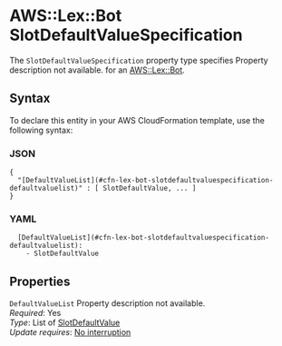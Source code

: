 # AWS::Lex::Bot SlotDefaultValueSpecification<a name="aws-properties-lex-bot-slotdefaultvaluespecification"></a>

<a name="aws-properties-lex-bot-slotdefaultvaluespecification-description"></a>The `SlotDefaultValueSpecification` property type specifies Property description not available\. for an [AWS::Lex::Bot](aws-resource-lex-bot.md)\.

## Syntax<a name="aws-properties-lex-bot-slotdefaultvaluespecification-syntax"></a>

To declare this entity in your AWS CloudFormation template, use the following syntax:

### JSON<a name="aws-properties-lex-bot-slotdefaultvaluespecification-syntax.json"></a>

```
{
  "[DefaultValueList](#cfn-lex-bot-slotdefaultvaluespecification-defaultvaluelist)" : [ SlotDefaultValue, ... ]
}
```

### YAML<a name="aws-properties-lex-bot-slotdefaultvaluespecification-syntax.yaml"></a>

```
  [DefaultValueList](#cfn-lex-bot-slotdefaultvaluespecification-defaultvaluelist): 
    - SlotDefaultValue
```

## Properties<a name="aws-properties-lex-bot-slotdefaultvaluespecification-properties"></a>

`DefaultValueList`  <a name="cfn-lex-bot-slotdefaultvaluespecification-defaultvaluelist"></a>
Property description not available\.  
*Required*: Yes  
*Type*: List of [SlotDefaultValue](aws-properties-lex-bot-slotdefaultvalue.md)  
*Update requires*: [No interruption](https://docs.aws.amazon.com/AWSCloudFormation/latest/UserGuide/using-cfn-updating-stacks-update-behaviors.html#update-no-interrupt)